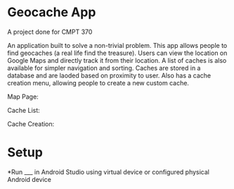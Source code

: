 # Geocache App
 A project done for CMPT 370

 An application built to solve a non-trivial problem. This app allows people to find geocaches (a real life find the treasure). Users can view the location on Google Maps and directly track it from their location. A list of caches is also available for simpler navigation and sorting. Caches are stored in a database and are laoded based on proximity to user. Also has a cache creation menu, allowing people to create a new custom cache.
  
 Map Page:
 
 
 Cache List:
 
 
 Cache Creation:

# Setup
 *Run ___ in Android Studio using virtual device or configured physical Android device
